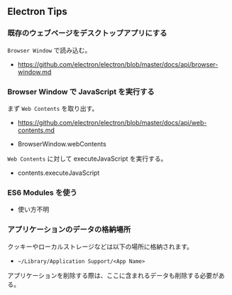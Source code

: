 
## Electron Tips

### 既存のウェブページをデスクトップアプリにする

`Browser Window` で読み込む。

- https://github.com/electron/electron/blob/master/docs/api/browser-window.md

### Browser Window で JavaScript を実行する

まず `Web Contents` を取り出す。

- https://github.com/electron/electron/blob/master/docs/api/web-contents.md

- BrowserWindow.webContents

`Web Contents` に対して executeJavaScript を実行する。

- contents.executeJavaScript

### ES6 Modules を使う

- 使い方不明

### アプリケーションのデータの格納場所

クッキーやローカルストレージなどは以下の場所に格納されます。

- `~/Library/Application Support/<App Name>`

アプリケーションを削除する際は、ここに含まれるデータも削除する必要がある。
